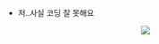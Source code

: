 - 저..사실 코딩 잘 못해요
<div align=center> 
  <img src="https://img.shields.io/badge/python-2B2728?style=flat&logo=Python&logoColor=3776AB"/>

  
